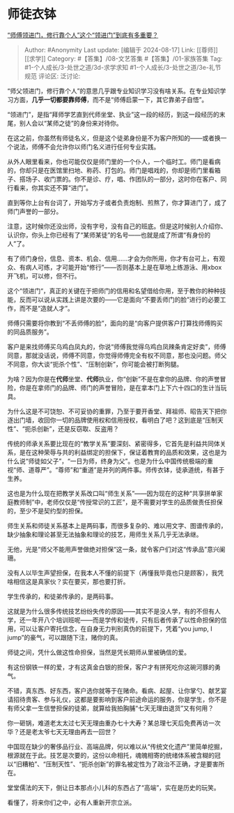 # 师徒衣钵
[“师傅领进门，修行靠个人”这个“领进门”到底有多重要？](https://www.zhihu.com/question/604796840/answer/3079746092)

> Author: #Anonymity
> Last update: [编辑于 2024-08-17]
> Link: [[尊师]] [[求学]]
> Category: #【答集】/08-文艺答集 #【答集】/01-家族答集
> Tag: #1-个人成长/3-处世之道/3d-求学求知 #1-个人成长/3-处世之道/3e-礼节规范 
> 评论区:
> 泛讨论:

“师父领进门，修行靠个人”的意思几乎跟专业知识学习没有啥关系。在专业知识学习方面，**几乎一切都要靠师傅**，而不是“师傅启蒙一下，其它靠弟子自悟”。

“领进门”，是指“拜师学艺直到代师坐堂、执业”这一段的经历，到这一段经历的末尾，别人会以“某师之徒”的身份来对待你。

在这之前，你虽然有师徒名义，但是这个徒弟身份是不为客户所知的——或者换一个说法，师傅不会允许你以师门名义进行任何专业实践。

从外人眼里看来，你也可能仅仅是师门里的一个仆人，一个临时工。师门是看病的，你却只是在医馆里扫地、称药、打包的。师门是唱戏的，你却是师门里看箱子、搭场子、收门票的。你不是诊、疗，唱、作团队的一部分，这时你在客户、同行看来，你其实还不算“进门”。

直到等你上台有台词了，开始写方子或者负责炮制、煎熬了，你才算进门了，成了师门声誉的一部分。

注意，这时候你还没出师，没有字号，没有自己的班底。但是这时候别人介绍你、认识你，你头上你已经有了“某师某徒”的名号——也就是成了所谓“有身份的人”了。

有了师门身份，信息、资本、机会、信用……才会为你所用，你才有台可上，有观众、有病人可练，才可能开始“修行”——否则基本上是在草地上练游泳、用xbox开飞机，可以修，但不行。

这个“领进门“，真正的关键在于把师门的信用和名望借给你用，至于教你的种种技能，反而可以说从实践上讲是次要的——它是面向“不要丢师门的脸”进行的必要工作，而不是“造就人才”。

师傅只需要将你教到“不丢师傅的脸”，面向的是“向客户提供客户打算找师傅购买的同品质服务”。

客户是来找师傅买乌鸡白凤丸的，你说“师傅我觉得乌鸡白凤辣条肯定好卖”，师傅同意，那就没话说，师傅不同意，你觉得师傅完全有权不同意，那也没问题。师父不同意，你大谈“扼杀个性”、“压制创新”，你可能会被打断狗腿。

为啥？因为你是在**代师**坐堂、**代师**执业，你“创新”不是在拿你的品牌、你的声誉冒险，你是在拿师门的品牌、师门的声誉冒险，是在拿本门上下六十四口的生计当玩具。

为什么这是不可饶恕、不可妥协的重罪，乃至于要开香堂、拜祖师、昭告天下把你逐出门墙，收回你一切的品牌使用权和信用授权，看明白了吧？这到底是“压制天性”、“扼杀创新”，还是反窃取、反盗用？

传统的师承关系要比现在的“教学关系”要深刻、紧密得多，它首先是利益共同体关系，是在这种荣辱与共的利益绑定的担保下，保证着教育的品质和效果，这也是为什么说“师徒如父子”，“一日为师，终身为父”。也是为什么中国传统极端的重视“师、道尊严”。“尊师”和“重道”是并列的两件事。师传衣钵，徒承道统，有甚于生养。

这也是为什么现在把教学关系改口叫“师生关系”——因为现在的这种“共享拼单家庭教师制”中，老师仅仅是“传授常识的工匠”，是不需要对学生的品质做责任担保的，至少不是契约型的担保。

师生关系和师徒关系基本上是两码事，而很多复杂的、难以用文字、图谱传承的，缺少抽象和理论甚至无法抽象和理论的技艺，用师生关系几乎无法承继。

无他，光是“师父不能用声誉做绝对担保“这一条，就令客户们对这“传承品”意兴阑珊。

没有人以毕生声望担保，在我本人不懂的前提下（再懂我毕竟也只是顾客），我凭啥相信这是真家伙？实在要买，那也要打折。

学生传承的，和徒弟传承的，是两码事。

这就是为什么很多传统技艺纷纷失传的原因——其实不是没人学，有的不但有人学，还一年开八个培训班呢——而是学传和徒传，只有后者传承了以性命担保的信用，可以让客户寄托信念，在自身无力判别真伪的前提下，凭着“you jump, I jump”的豪气，可以跟随下注，赌你的真。

师徒之间，凭什么做这性命担保，当然是凭长期师从里被确信的爱。

有这份钢铁一样的爱，才有这真金白银的担保，客户才有拼死吃你这碗河豚的勇气。

不错，真东西、好东西，客户选你就等于在赌命。看病、起屋、让你掌勺、献艺宴请招待贵客、参与礼仪，这都是要影响到客户前途命运的服务，你是学生，你不是有师父拿一生信誉担保的徒弟，就算给我拍胸脯“七天无理由退货”又有何用？

你一砸锅，难道老太太过七天无理由重办七十大寿？某总理七天后免费再访一次华？还是老太爷七天无理由再去一回世？

中国现在缺少的奢侈品行业、高端品牌，何以难以从“传统文化遗产”里简单挖掘，根源就在于此。技艺是次要的，这份以命相托，魂魄相寄的统绪体系被含糊的冠以“旧糟粕”、“压制天性”、“扼杀创新”的罪名被定性为了政治不正确，才是要害所在。

堂堂儒法的天下，倒让日本那点小儿科的东西占了“高端”，实在是历史的玩笑。

看懂了，将来你们之中，必有人重新开宗立派。